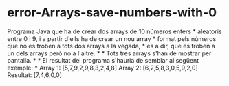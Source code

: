 # error-Arrays-save-numbers-with-0
  Programa Java que ha de crear dos arrays de 10 números enters  * aleatoris entre 0 i 9, i a partir d'ells ha de crear un nou array   * format pels números que no es troben a tots dos arrays a la vegada,  * es a dir, que es troben a un dels arrays però no a l'altre.  *   * Tots tres arrays s'han de mostrar per pantalla.  *    *  El resultat del programa s'hauria de semblar al següent exemple:  *   Array 1: [5,7,9,2,9,8,3,2,4,8] Array 2: [6,2,5,8,3,0,5,9,2,0] Resultat: [7,4,6,0,0] 
